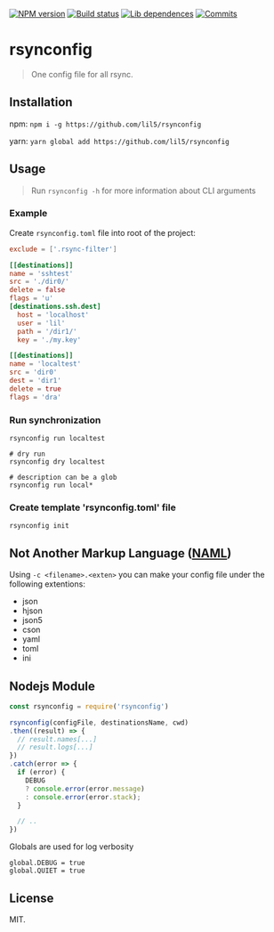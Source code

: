 [![NPM version][npm-image]][npm-url]
[![Build status][travis-image]][travis-url]
[![Lib dependences][libraries-dep-image]][libraries-dep-url]
[![Commits][gh-commits-image]][gh-commits-url]

# rsynconfig

> One config file for all rsync.

## Installation

npm: `npm i -g https://github.com/lil5/rsynconfig`

yarn: `yarn global add https://github.com/lil5/rsynconfig`

## Usage

> Run `rsynconfig -h` for more information about CLI arguments

### Example

Create `rsynconfig.toml` file into root of the project:

```toml
exclude = ['.rsync-filter']

[[destinations]]
name = 'sshtest'
src = './dir0/'
delete = false
flags = 'u'
[destinations.ssh.dest]
  host = 'localhost'
  user = 'lil'
  path = '/dir1/'
  key = './my.key'

[[destinations]]
name = 'localtest'
src = 'dir0'
dest = 'dir1'
delete = true
flags = 'dra'
```

### Run synchronization

```shell
rsynconfig run localtest

# dry run
rsynconfig dry localtest

# description can be a glob
rsynconfig run local*
```

### Create template 'rsynconfig.toml' file

```shell
rsynconfig init
```

## Not Another Markup Language (__[NAML](https://github.com/MarkTiedemann/naml)__)

Using `-c <filename>.<exten>` you can make your config file under the following extentions:
* json
* hjson
* json5
* cson
* yaml
* toml
* ini

## Nodejs Module

```javascript
const rsynconfig = require('rsynconfig')

rsynconfig(configFile, destinationsName, cwd)
.then((result) => {
  // result.names[...]
  // result.logs[...]
})
.catch(error => {
  if (error) {
    DEBUG
    ? console.error(error.message)
    : console.error(error.stack);
  }

  // ..
})
```

Globals are used for log verbosity
```
global.DEBUG = true
global.QUIET = true
```


## License

MIT.

[npm-image]: https://img.shields.io/npm/v/rsynconfig.svg
[npm-url]: https://www.npmjs.com/package/rsynconfig
[travis-image]: https://img.shields.io/travis/lil5/rsynconfig/master.svg
[travis-url]: https://travis-ci.org/lil5/rsynconfig
[libraries-dep-image]: https://img.shields.io/librariesio/github/lil5/rsynconfig.svg
[libraries-dep-url]: https://libraries.io/github/lil5/rsynconfig#dependencies
[gh-commits-image]: https://img.shields.io/github/last-commit/lil5/rsynconfig.svg
[gh-commits-url]: https://github.com/lil5/rsynconfig/commits/master
